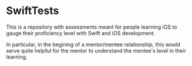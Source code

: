 # SwiftTests

This is a repository with assessments meant for people learning iOS to gauge their proficiency level with Swift and iOS development. 

In particular, in the begining of a mentor/mentee relationship, this would serve quite helpful for the mentor to understand the mentee's level in their learning.
